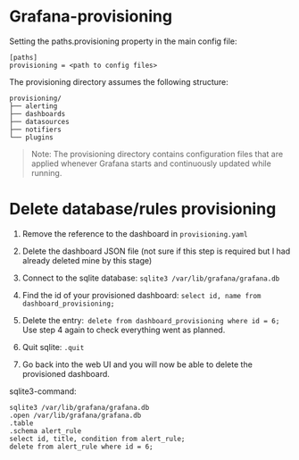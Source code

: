 # Grafana-provisioning

Setting the paths.provisioning property in the main config file:
```
[paths]
provisioning = <path to config files>
```
The provisioning directory assumes the following structure:
```
provisioning/
├── alerting
├── dashboards
├── datasources
├── notifiers
└── plugins

```
>Note: The provisioning directory contains configuration files that are applied whenever Grafana starts and continuously updated while running.

# Delete database/rules provisioning

1. Remove the reference to the dashboard in `provisioning.yaml`

2. Delete the dashboard JSON file (not sure if this step is required but I had already deleted mine by this stage)

3. Connect to the sqlite database: `sqlite3 /var/lib/grafana/grafana.db`

4. Find the id of your provisioned dashboard: `select id, name from dashboard_provisioning;`

5. Delete the entry:` delete from dashboard_provisioning where id = 6;` Use step 4 again to check everything went as planned.

6. Quit sqlite: `.quit`

7. Go back into the web UI and you will now be able to delete the provisioned dashboard.

sqlite3-command:
```
sqlite3 /var/lib/grafana/grafana.db
.open /var/lib/grafana/grafana.db
.table
.schema alert_rule
select id, title, condition from alert_rule;
delete from alert_rule where id = 6;
```